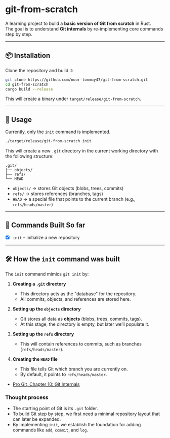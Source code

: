 # git-from-scratch

A learning project to build a **basic version of Git from scratch** in Rust.  
The goal is to understand **Git internals** by re-implementing core commands step by step.

---

## 📦 Installation

Clone the repository and build it:

```bash
git clone https://github.com/noor-tonmoy47/git-from-scratch.git
cd git-from-scratch
cargo build --release
```

This will create a binary under `target/release/git-from-scratch`.

---

## 🚀 Usage

Currently, only the `init` command is implemented.

```bash
./target/release/git-from-scratch init
```

This will create a new `.git` directory in the current working directory with the following structure:

```
.git/
├── objects/
├── refs/
└── HEAD
```

- `objects/` → stores Git objects (blobs, trees, commits)  
- `refs/` → stores references (branches, tags)  
- `HEAD` → a special file that points to the current branch (e.g., `refs/heads/master`)  

---
## 📅 Commands Built So far
- [x] `init` – initialize a new repository
---
## 🛠 How the `init` command was built

The `init` command mimics `git init` by:

1. **Creating a `.git` directory**  
   - This directory acts as the "database" for the repository.  
   - All commits, objects, and references are stored here.  

2. **Setting up the `objects` directory**  
   - Git stores all data as **objects** (blobs, trees, commits, tags).  
   - At this stage, the directory is empty, but later we’ll populate it.  

3. **Setting up the `refs` directory**  
   - This will contain references to commits, such as branches (`refs/heads/master`).  

4. **Creating the `HEAD` file**  
   - This file tells Git which branch you are currently on.  
   - By default, it points to `refs/heads/master`.  

- [Pro Git, Chapter 10: Git Internals](https://git-scm.com/book/en/v2/Git-Internals-Plumbing-and-Porcelain)  
### Thought process

- The starting point of Git is its `.git` folder.  
- To build Git step by step, we first need a minimal repository layout that can later be expanded.  
- By implementing `init`, we establish the foundation for adding commands like `add`, `commit`, and `log`.  

